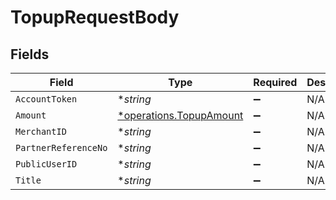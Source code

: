 # TopupRequestBody


## Fields

| Field                                                             | Type                                                              | Required                                                          | Description                                                       | Example                                                           |
| ----------------------------------------------------------------- | ----------------------------------------------------------------- | ----------------------------------------------------------------- | ----------------------------------------------------------------- | ----------------------------------------------------------------- |
| `AccountToken`                                                    | **string*                                                         | :heavy_minus_sign:                                                | N/A                                                               | f8412cd5bcec47d4868fb773d8178118                                  |
| `Amount`                                                          | [*operations.TopupAmount](../../models/operations/topupamount.md) | :heavy_minus_sign:                                                | N/A                                                               |                                                                   |
| `MerchantID`                                                      | **string*                                                         | :heavy_minus_sign:                                                | N/A                                                               | AYOPOP                                                            |
| `PartnerReferenceNo`                                              | **string*                                                         | :heavy_minus_sign:                                                | N/A                                                               | 20230630A00000000000000000000206                                  |
| `PublicUserID`                                                    | **string*                                                         | :heavy_minus_sign:                                                | N/A                                                               | AYOPOP-285FWN8WD                                                  |
| `Title`                                                           | **string*                                                         | :heavy_minus_sign:                                                | N/A                                                               | Test_Chaitu_TOPUP_03                                              |